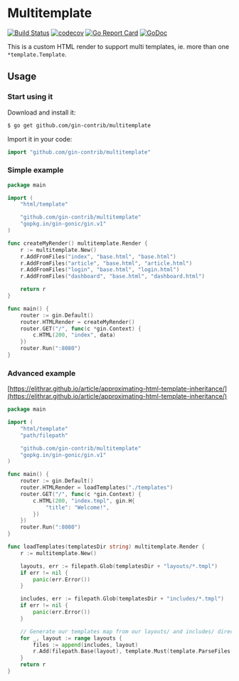 # Multitemplate

[![Build Status](https://travis-ci.org/gin-contrib/multitemplate.svg)](https://travis-ci.org/gin-contrib/multitemplate)
[![codecov](https://codecov.io/gh/gin-contrib/multitemplate/branch/master/graph/badge.svg)](https://codecov.io/gh/gin-contrib/multitemplate)
[![Go Report Card](https://goreportcard.com/badge/github.com/gin-contrib/multitemplate)](https://goreportcard.com/report/github.com/gin-contrib/multitemplate)
[![GoDoc](https://godoc.org/github.com/gin-contrib/multitemplate?status.svg)](https://godoc.org/github.com/gin-contrib/multitemplate)

This is a custom HTML render to support multi templates, ie. more than one `*template.Template`.

## Usage

### Start using it

Download and install it:

```sh
$ go get github.com/gin-contrib/multitemplate
```

Import it in your code:

```go
import "github.com/gin-contrib/multitemplate"
```

### Simple example

```go
package main

import (
	"html/template"

	"github.com/gin-contrib/multitemplate"
	"gopkg.in/gin-gonic/gin.v1"
)

func createMyRender() multitemplate.Render {
	r := multitemplate.New()
	r.AddFromFiles("index", "base.html", "base.html")
	r.AddFromFiles("article", "base.html", "article.html")
	r.AddFromFiles("login", "base.html", "login.html")
	r.AddFromFiles("dashboard", "base.html", "dashboard.html")

	return r
}

func main() {
	router := gin.Default()
	router.HTMLRender = createMyRender()
	router.GET("/", func(c *gin.Context) {
		c.HTML(200, "index", data)
	})
	router.Run(":8080")
}
```

### Advanced example

[https://elithrar.github.io/article/approximating-html-template-inheritance/](https://elithrar.github.io/article/approximating-html-template-inheritance/)

```go
package main

import (
	"html/template"
	"path/filepath"

	"github.com/gin-contrib/multitemplate"
	"gopkg.in/gin-gonic/gin.v1"
)

func main() {
	router := gin.Default()
	router.HTMLRender = loadTemplates("./templates")
	router.GET("/", func(c *gin.Context) {
		c.HTML(200, "index.tmpl", gin.H{
			"title": "Welcome!",
		})
	})
	router.Run(":8080")
}

func loadTemplates(templatesDir string) multitemplate.Render {
	r := multitemplate.New()

	layouts, err := filepath.Glob(templatesDir + "layouts/*.tmpl")
	if err != nil {
		panic(err.Error())
	}

	includes, err := filepath.Glob(templatesDir + "includes/*.tmpl")
	if err != nil {
		panic(err.Error())
	}

	// Generate our templates map from our layouts/ and includes/ directories
	for _, layout := range layouts {
		files := append(includes, layout)
		r.Add(filepath.Base(layout), template.Must(template.ParseFiles(files...)))
	}
	return r
}
```
